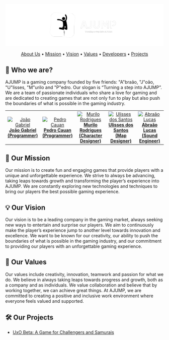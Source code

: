<div align="center">

  ![AJUMP Banner](https://github.com/AJUMP-Corp/.github/blob/main/ajump_banner.png)

  <a href="#-who-we-are">About Us</a> •
  <a href="#-our-mission">Mission</a> •
  <a href="#-our-vision">Vision</a> •
  <a href="#-our-values">Values</a> •
  <a href="#-our-programmers">Developers</a> •
  <a href="#-our-projects">Projects</a>

</div>

## 👥 Who we are?
AJUMP is a gaming company founded by five friends: "A"braão, "J"oão, "U"lisses, "M"urilo and "P"edro. Our slogan is “Turning a step into AJUMP”. We are a team of passionate individuals who share a love for gaming and are dedicated to creating games that are not only fun to play but also push the boundaries of what is possible in the gaming industry.
<table align="center">
  <tr>
    <td align="center"><a href="https://github.com/JGabrielJ" target="_blank"><img width="128px" height="128px" src="https://avatars.githubusercontent.com/u/95143389?v=4" alt="João Gabriel"><br><b>João Gabriel<br>(Programmer)</b></a></td>
    <td align="center"><a href="https://github.com/Cauan87" target="_blank"><img width="128px" height="128px" src="https://avatars.githubusercontent.com/u/92456337?v=4" alt="Pedro Cauan"><br><b>Pedro Cauan<br>(Programmer)</b></a></td>
    <td align="center"><a href="https://github.com/MuriloPensativo" target="_blank"><img width="128px" height="128px" src="https://avatars.githubusercontent.com/u/106769022?v=4" alt="Murilo Rodrigues"><br><b>Murilo Rodrigues<br>(Character Designer)</b></a></td>
    <td align="center"><a href="https://github.com/Ulisses-Eufrauzino" target="_blank"><img width="128px" height="128px" src="https://avatars.githubusercontent.com/u/89611699?v=4" alt="Ulisses dos Santos"><br><b>Ulisses dos Santos<br>(Map Designer)</b></a></td>
    <td align="center"><a href="https://github.com/abraaolucassb" target="_blank"><img width="128px" height="128px" src="https://avatars.githubusercontent.com/u/103671057?v=4" alt="Abraão Lucas"><br><b>Abraão Lucas<br>(Sound Engineer)</b></a></td>
  </tr>
</table>

## 🎯 Our Mission
Our mission is to create fun and engaging games that provide players with a unique and unforgettable experience. We strive to always be advancing, taking leaps towards growth and transforming the player’s experience into AJUMP. We are constantly exploring new technologies and techniques to bring our players the best possible gaming experience.

## 💡 Our Vision
Our vision is to be a leading company in the gaming market, always seeking new ways to entertain and surprise our players. We aim to continuously make the player’s experience jump to another level towards innovation and excellence. We want to be known for our creativity, our ability to push the boundaries of what is possible in the gaming industry, and our commitment to providing our players with an unforgettable gaming experience.

## 🗿 Our Values
Our values include creativity, innovation, teamwork and passion for what we do. We believe in always taking leaps towards progress and growth, both as a company and as individuals. We value collaboration and believe that by working together, we can achieve great things. At AJUMP, we are committed to creating a positive and inclusive work environment where everyone feels valued and supported.

## 🛠 Our Projects
- [UxO Beta: A Game for Challengers and Samurais](https://github.com/AJUMP-Corp/UxO-Beta)
